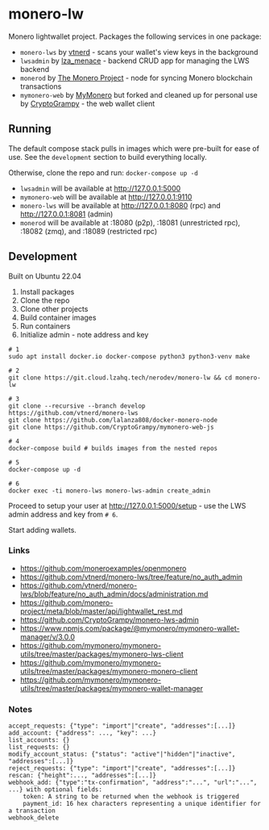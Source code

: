 # monero-lw

Monero lightwallet project. Packages the following services in one package:

* `monero-lws` by [vtnerd](https://github.com/vtnerd/monero-lws) - scans your wallet's view keys in the background
* `lwsadmin` by [lza_menace](https://lzahq.tech) - backend CRUD app for managing the LWS backend
* `monerod` by [The Monero Project](https://github.com/monero-project/monero) - node for syncing Monero blockchain transactions
* `mymonero-web` by [MyMonero](https://mymonero.com) but forked and cleaned up for personal use by [CryptoGrampy](https://github.com/CryptoGrampy/mymonero-web-js) - the web wallet client


## Running

The default compose stack pulls in images which were pre-built for ease of use. See the `development` section to build everything locally.

Otherwise, clone the repo and run: `docker-compose up -d`

- `lwsadmin` will be available at http://127.0.0.1:5000
- `mymonero-web` will be available at http://127.0.0.1:9110
- `monero-lws` will be available at http://127.0.0.1:8080 (rpc) and http://127.0.0.1:8081 (admin)
- `monerod` will be available at :18080 (p2p), :18081 (unrestricted rpc), :18082 (zmq), and :18089 (restricted rpc)


## Development

Built on Ubuntu 22.04

1. Install packages
2. Clone the repo
3. Clone other projects
4. Build container images
5. Run containers
6. Initialize admin - note address and key

```
# 1
sudo apt install docker.io docker-compose python3 python3-venv make

# 2
git clone https://git.cloud.lzahq.tech/nerodev/monero-lw && cd monero-lw

# 3
git clone --recursive --branch develop https://github.com/vtnerd/monero-lws
git clone https://github.com/lalanza808/docker-monero-node
git clone https://github.com/CryptoGrampy/mymonero-web-js

# 4
docker-compose build # builds images from the nested repos

# 5
docker-compose up -d

# 6
docker exec -ti monero-lws monero-lws-admin create_admin
```

Proceed to setup your user at http://127.0.0.1:5000/setup - use the LWS admin address and key from `# 6`.

Start adding wallets.


### Links

* https://github.com/moneroexamples/openmonero
* https://github.com/vtnerd/monero-lws/tree/feature/no_auth_admin
* https://github.com/vtnerd/monero-lws/blob/feature/no_auth_admin/docs/administration.md
* https://github.com/monero-project/meta/blob/master/api/lightwallet_rest.md
* https://github.com/CryptoGrampy/monero-lws-admin
* https://www.npmjs.com/package/@mymonero/mymonero-wallet-manager/v/3.0.0
* https://github.com/mymonero/mymonero-utils/tree/master/packages/mymonero-lws-client
* https://github.com/mymonero/mymonero-utils/tree/master/packages/mymonero-monero-client
* https://github.com/mymonero/mymonero-utils/tree/master/packages/mymonero-wallet-manager

### Notes

```
accept_requests: {"type": "import"|"create", "addresses":[...]}
add_account: {"address": ..., "key": ...}
list_accounts: {}
list_requests: {}
modify_account_status: {"status": "active"|"hidden"|"inactive", "addresses":[...]}
reject_requests: {"type": "import"|"create", "addresses":[...]}
rescan: {"height":..., "addresses":[...]}
webhook_add: {"type":"tx-confirmation", "address":"...", "url":"...", ...} with optional fields:
    token: A string to be returned when the webhook is triggered
    payment_id: 16 hex characters representing a unique identifier for a transaction
webhook_delete
```